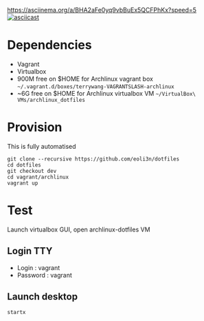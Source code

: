 https://asciinema.org/a/BHA2aFe0yq9vbBuEx5QCFPhKx?speed=5
[![asciicast](https://asciinema.org/a/BHA2aFe0yq9vbBuEx5QCFPhKx.png)](https://asciinema.org/a/BHA2aFe0yq9vbBuEx5QCFPhKx?speed=5&autoplay=1)

# Dependencies

- Vagrant
- Virtualbox
- 900M free on $HOME for Archlinux vagrant box ``~/.vagrant.d/boxes/terrywang-VAGRANTSLASH-archlinux``
- \~6G free on $HOME for Archlinux virtualbox VM ``~/VirtualBox\ VMs/archlinux_dotfiles``

# Provision

This is fully automatised

```
git clone --recursive https://github.com/eoli3n/dotfiles
cd dotfiles
git checkout dev
cd vagrant/archlinux
vagrant up
```

# Test

Launch virtualbox GUI, open archlinux-dotfiles VM

## Login TTY
- Login : vagrant
- Password : vagrant

## Launch desktop
```
startx
```

